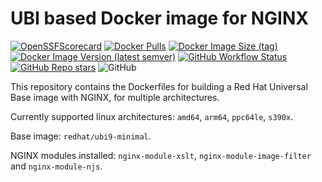 # UBI based Docker image for NGINX

<p align="left">
<a href="https://scorecard.dev/viewer/?uri=github.com/lucacome/nginx-ubi"><img alt="OpenSSFScorecard" src="https://api.securityscorecards.dev/projects/github.com/lucacome/nginx-ubi/badge"></a>
<a href="https://hub.docker.com/r/nginxcontrib/nginx-ubi"><img alt="Docker Pulls" src="https://img.shields.io/docker/pulls/nginxcontrib/nginx-ubi?style=flat-square"></a>
<a href="https://hub.docker.com/r/nginxcontrib/nginx-ubi/tags?page=1&ordering=last_updated"><img alt="Docker Image Size (tag)" src="https://img.shields.io/docker/image-size/nginxcontrib/nginx-ubi/latest?style=flat-square">
<img alt="Docker Image Version (latest semver)" src="https://img.shields.io/docker/v/nginxcontrib/nginx-ubi?sort=semver&style=flat-square&label=docker%20tag"></a>
<a href="https://github.com/lucacome/nginx-ubi/actions/workflows/docker.yml"><img alt="GitHub Workflow Status" src="https://img.shields.io/github/actions/workflow/status/lucacome/nginx-ubi/docker.yml?logo=github&style=flat-square"></a>
<a href="https://github.com/lucacome/nginx-ubi"><img alt="GitHub Repo stars" src="https://img.shields.io/github/stars/lucacome/nginx-ubi?label=github%20stars&logo=github&style=flat-square"></a>
<img alt="GitHub" src="https://img.shields.io/github/license/lucacome/nginx-ubi?style=flat-square">
</p>

This repository contains the Dockerfiles for building a Red Hat Universal Base image with NGINX, for multiple architectures.

Currently supported linux architectures: `amd64`, `arm64`, `ppc64le`, `s390x`.

Base image: `redhat/ubi9-minimal`.

NGINX modules installed: `nginx-module-xslt`, `nginx-module-image-filter` and `nginx-module-njs`.
